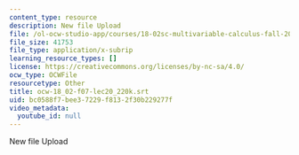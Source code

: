 ```yaml
---
content_type: resource
description: New file Upload
file: /ol-ocw-studio-app/courses/18-02sc-multivariable-calculus-fall-2010/bc0588f7bee37229f8132f30b229277f_ocw-18_02-f07-lec20_220k.srt
file_size: 41753
file_type: application/x-subrip
learning_resource_types: []
license: https://creativecommons.org/licenses/by-nc-sa/4.0/
ocw_type: OCWFile
resourcetype: Other
title: ocw-18_02-f07-lec20_220k.srt
uid: bc0588f7-bee3-7229-f813-2f30b229277f
video_metadata:
  youtube_id: null
---
```

New file Upload